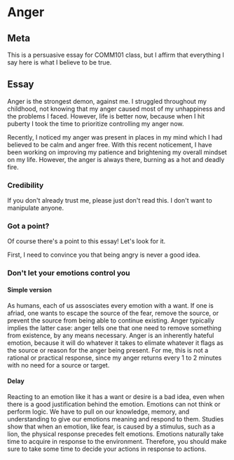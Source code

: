 # Anger
## Meta
This is a persuasive essay for COMM101 class, but I affirm that everything I say here is what I believe to be true.

## Essay
Anger is the strongest demon, against me. I struggled throughout my childhood, not knowing that my anger caused most of my unhappiness and the problems I faced. However, life is better now, because when I hit puberty I took the time to prioritize controlling my anger now.

Recently, I noticed my anger was present in places in my mind which I had believed to be calm and anger free. With this recent noticement, I have been working on improving my patience and brightening my overall mindset on my life. However, the anger is always there, burning as a hot and deadly fire.

### Credibility
If you don't already trust me, please just don't read this. I don't want to manipulate anyone.

### Got a point?
Of course there's a point to this essay! Let's look for it.

First, I need to convince you that being angry is never a good idea.

### Don't let your emotions control you
#### Simple version
As humans, each of us assosciates every emotion with a want. If one is afriad, one wants to escape the source of the fear, remove the source, or prevent the source from being able to continue existing. Anger typically implies the latter case: anger tells one that one need to remove something from existence, by any means necessary. Anger is an inherently hateful emotion, because it will do whatever it takes to elimate whatever it flags as the source or reason for the anger being present. For me, this is not a rational or practical response, since my anger returns every 1 to 2 minutes with no need for a source or target.

#### Delay
Reacting to an emotion like it has a want or desire is a bad idea, even when there is a good justification behind the emotion. Emotions can not think or perform logic. We have to pull on our knowledge, memory, and understanding to give our emotions meaning and respond to them. Studies show that when an emotion, like fear, is caused by a stimulus, such as a lion, the physical response precedes felt emotions. Emotions naturally take time to acquire in response to the environment. Therefore, you should make sure to take some time to decide your actions in response to actions.

#### 
